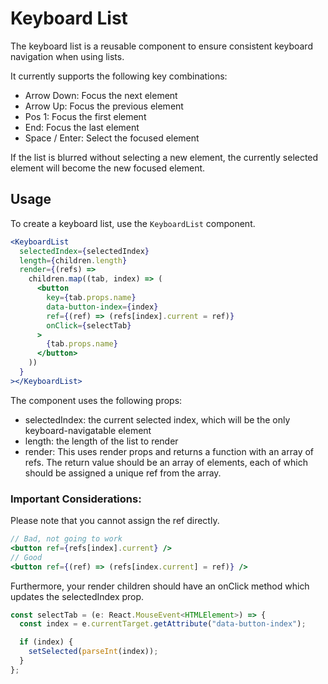 # Keyboard List

The keyboard list is a reusable component to ensure consistent keyboard navigation when using lists.

It currently supports the following key combinations:

- Arrow Down: Focus the next element
- Arrow Up: Focus the previous element
- Pos 1: Focus the first element
- End: Focus the last element
- Space / Enter: Select the focused element

If the list is blurred without selecting a new element, the currently selected element will become the new focused element.

## Usage

To create a keyboard list, use the `KeyboardList` component.

```jsx
<KeyboardList
  selectedIndex={selectedIndex}
  length={children.length}
  render={(refs) =>
    children.map((tab, index) => (
      <button
        key={tab.props.name}
        data-button-index={index}
        ref={(ref) => (refs[index].current = ref)}
        onClick={selectTab}
      >
        {tab.props.name}
      </button>
    ))
  }
></KeyboardList>
```

The component uses the following props:

- selectedIndex: the current selected index, which will be the only keyboard-navigatable element
- length: the length of the list to render
- render: This uses render props and returns a function with an array of refs. The return value should be an array of elements, each of which should be assigned a unique ref from the array.

### Important Considerations:

Please note that you cannot assign the ref directly.

```jsx
// Bad, not going to work
<button ref={refs[index].current} />
// Good
<button ref={(ref) => (refs[index.current] = ref)} />
```

Furthermore, your render children should have an onClick method which updates the selectedIndex prop.

```js
const selectTab = (e: React.MouseEvent<HTMLElement>) => {
  const index = e.currentTarget.getAttribute("data-button-index");

  if (index) {
    setSelected(parseInt(index));
  }
};
```
